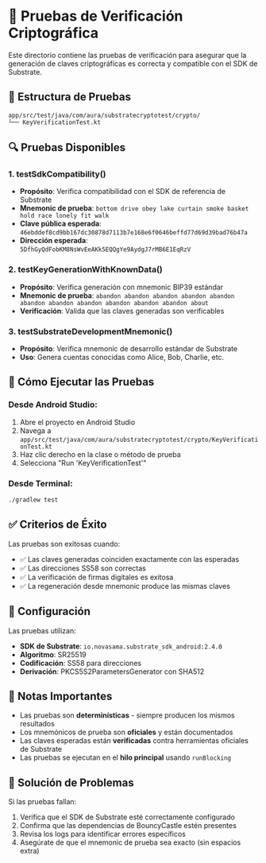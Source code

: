 # 🧪 Pruebas de Verificación Criptográfica

Este directorio contiene las pruebas de verificación para asegurar que la generación de claves criptográficas es correcta y compatible con el SDK de Substrate.

## 📁 Estructura de Pruebas

```
app/src/test/java/com/aura/substratecryptotest/crypto/
└── KeyVerificationTest.kt
```

## 🔍 Pruebas Disponibles

### 1. **testSdkCompatibility()**
- **Propósito**: Verifica compatibilidad con el SDK de referencia de Substrate
- **Mnemonic de prueba**: `bottom drive obey lake curtain smoke basket hold race lonely fit walk`
- **Clave pública esperada**: `46ebddef8cd9bb167dc30878d7113b7e168e6f0646beffd77d69d39bad76b47a`
- **Dirección esperada**: `5DfhGyQdFobKM8NsWvEeAKk5EQQgYe9AydgJ7rMB6E1EqRzV`

### 2. **testKeyGenerationWithKnownData()**
- **Propósito**: Verifica generación con mnemonic BIP39 estándar
- **Mnemonic de prueba**: `abandon abandon abandon abandon abandon abandon abandon abandon abandon abandon abandon about`
- **Verificación**: Valida que las claves generadas son verificables

### 3. **testSubstrateDevelopmentMnemonic()**
- **Propósito**: Verifica mnemonic de desarrollo estándar de Substrate
- **Uso**: Genera cuentas conocidas como Alice, Bob, Charlie, etc.

## 🚀 Cómo Ejecutar las Pruebas

### Desde Android Studio:
1. Abre el proyecto en Android Studio
2. Navega a `app/src/test/java/com/aura/substratecryptotest/crypto/KeyVerificationTest.kt`
3. Haz clic derecho en la clase o método de prueba
4. Selecciona "Run 'KeyVerificationTest'"

### Desde Terminal:
```bash
./gradlew test
```

## ✅ Criterios de Éxito

Las pruebas son exitosas cuando:
- ✅ Las claves generadas coinciden exactamente con las esperadas
- ✅ Las direcciones SS58 son correctas
- ✅ La verificación de firmas digitales es exitosa
- ✅ La regeneración desde mnemonic produce las mismas claves

## 🔧 Configuración

Las pruebas utilizan:
- **SDK de Substrate**: `io.novasama.substrate_sdk_android:2.4.0`
- **Algoritmo**: SR25519
- **Codificación**: SS58 para direcciones
- **Derivación**: PKCS5S2ParametersGenerator con SHA512

## 📝 Notas Importantes

- Las pruebas son **determinísticas** - siempre producen los mismos resultados
- Los mnemónicos de prueba son **oficiales** y están documentados
- Las claves esperadas están **verificadas** contra herramientas oficiales de Substrate
- Las pruebas se ejecutan en el **hilo principal** usando `runBlocking`

## 🐛 Solución de Problemas

Si las pruebas fallan:
1. Verifica que el SDK de Substrate esté correctamente configurado
2. Confirma que las dependencias de BouncyCastle estén presentes
3. Revisa los logs para identificar errores específicos
4. Asegúrate de que el mnemonic de prueba sea exacto (sin espacios extra)

